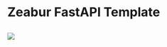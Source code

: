 # Zeabur FastAPI Template

<a href='https://zeabur.com/templates/MK8U02'><img src='https://zeabur.com/button.svg'/></a>
---
